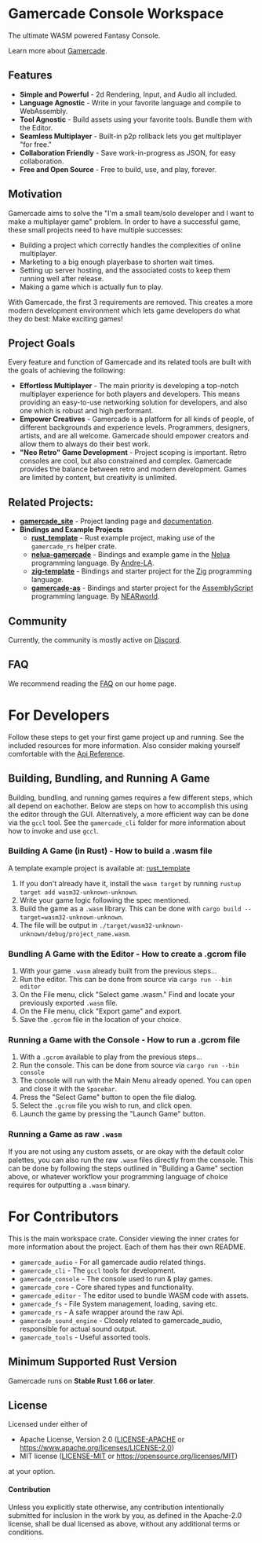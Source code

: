 # Gamercade Console Workspace

The ultimate WASM powered Fantasy Console.

Learn more about [Gamercade](https://gamercade.io).

## Features

- **Simple and Powerful** - 2d Rendering, Input, and Audio all included.
- **Language Agnostic** - Write in your favorite language and compile to WebAssembly.
- **Tool Agnostic** - Build assets using your favorite tools. Bundle them with the Editor.
- **Seamless Multiplayer** - Built-in p2p rollback lets you get multiplayer "for free."
- **Collaboration Friendly** - Save work-in-progress as JSON, for easy collaboration.
- **Free and Open Source** - Free to build, use, and play, forever.

## Motivation

Gamercade aims to solve the "I'm a small team/solo developer and I want to make a multiplayer game" problem. In order to have a successful game, these small projects need to have multiple successes:

- Building a project which correctly handles the complexities of online multiplayer.
- Marketing to a big enough playerbase to shorten wait times.
- Setting up server hosting, and the associated costs to keep them running well after release.
- Making a game which is actually fun to play.

With Gamercade, the first 3 requirements are removed. This creates a more modern development environment which lets game developers do what they do best: Make exciting games!

## Project Goals

Every feature and function of Gamercade and its related tools are built with the goals of achieving the following:

- **Effortless Multiplayer** - The main priority is developing a top-notch multiplayer experience for both players and developers. This means providing an easy-to-use networking solution for developers, and also one which is robust and high performant.
- **Empower Creatives** - Gamercade is a platform for all kinds of people, of different backgrounds and experience levels. Programmers, designers, artists, and are all welcome. Gamercade should empower creators and allow them to always do their best work.
- **"Neo Retro" Game Development** - Project scoping is important. Retro consoles are cool, but also constrained and complex. Gamercade provides the balance between retro and modern development. Games are limited by content, but creativity is unlimited.

## Related Projects:

 - [**gamercade_site**](https://github.com/gamercade-io/gamercade_site) - Project landing page and [documentation](https://gamercade.io/docs/intro).
 - **Bindings and Example Projects**
    - [**rust_template**](https://github.com/gamercade-io/rust_template) - Rust example project, making use of the `gamercade_rs` helper crate.
    - [**nelua-gamercade**](https://codeberg.org/Andre-LA/nelua-gamercade) - Bindings and example game in the [Nelua](https://nelua.io/) programming language. By [Andre-LA](https://codeberg.org/Andre-LA).
    - [**zig-template**](https://github.com/gamercade-io/zig-template) - Bindings and starter project for the [Zig](https://ziglang.org/) programming language.
    - [**gamercade-as**](https://github.com/NEARworld/gamercade-as) - Bindings and starter project for the [AssemblyScript](https://www.assemblyscript.org/) programming language. By [NEARworld](https://github.com/NEARworld).

## Community

Currently, the community is mostly active on [Discord](https://discord.gg/Qafv2Fpt5j).

## FAQ

We recommend reading the [FAQ](https://gamercade.io/faq) on our home page.

# For Developers

Follow these steps to get your first game project up and running. See the included resources for more information. Also consider making yourself comfortable with the [Api Reference](https://gamercade.io/docs/api-reference).

## Building, Bundling, and Running A Game

Building, bundling, and running games requires a few different steps, which all depend on eachother. Below are steps on how to accomplish this using the editor through the GUI. Alternatively, a more efficient way can be done via the `gccl` tool. See the `gamercade_cli` folder for more information about how to invoke and use `gccl`.

### Building A Game (in Rust) - How to build a .wasm file

A template example project is available at: [rust_template](https://github.com/gamercade-io/rust_template)

1. If you don't already have it, install the `wasm target` by running `rustup target add wasm32-unknown-unknown`.
1. Write your game logic following the spec mentioned.
1. Build the game as a `.wasm` library. This can be done with `cargo build --target=wasm32-unknown-unknown`.
1. The file will be output in `./target/wasm32-unknown-unknown/debug/project_name.wasm`.

### Bundling A Game with the Editor - How to create a .gcrom file

1. With your game `.wasm` already built from the previous steps...
1. Run the editor. This can be done from source via `cargo run --bin editor`
1. On the File menu, click "Select game .wasm." Find and locate your previously exported `.wasm` file.
1. On the File menu, click "Export game" and export.
1. Save the `.gcrom` file in the location of your choice.

### Running a Game with the Console - How to run a .gcrom file

1. With a `.gcrom` available to play from the previous steps...
1. Run the console. This can be done from source via `cargo run --bin console`
1. The console will run with the Main Menu already opened. You can open and close it with the `Spacebar`.
1. Press the "Select Game" button to open the file dialog.
1. Select the `.gcrom` file you wish to run, and click open.
1. Launch the game by pressing the "Launch Game" button.

### Running a Game as raw `.wasm`

If you are not using any custom assets, or are okay with the default color palettes, you can also run the raw `.wasm` files directly from the console. This can be done by following the steps outlined in "Building a Game" section above, or whatever workflow your programming language of choice requires for outputting a `.wasm` binary.

# For Contributors

This is the main workspace crate. Consider viewing the inner crates for more information about the project. Each of them has their own README.

- `gamercade_audio` - For all gamercade audio related things.
- `gamercade_cli` - The `gccl` tools for development.
- `gamercade_console` - The console used to run & play games.
- `gamercade_core` - Core shared types and functionality.
- `gamercade_editor` - The editor used to bundle WASM code with assets.
- `gamercade_fs` - File System management, loading, saving etc.
- `gamercade_rs` - A safe wrapper around the raw Api.
- `gamercade_sound_engine` - Closely related to gamercade_audio, responsible for actual sound output.
- `gamercade_tools` - Useful assorted tools.

## Minimum Supported Rust Version

Gamercade runs on **Stable Rust 1.66 or later**.

## License

Licensed under either of

 * Apache License, Version 2.0 ([LICENSE-APACHE](LICENSE-APACHE) or https://www.apache.org/licenses/LICENSE-2.0)
 * MIT license ([LICENSE-MIT](LICENSE-MIT) or https://opensource.org/licenses/MIT)

at your option.

#### Contribution

Unless you explicitly state otherwise, any contribution intentionally submitted
for inclusion in the work by you, as defined in the Apache-2.0 license, shall be
dual licensed as above, without any additional terms or conditions.

